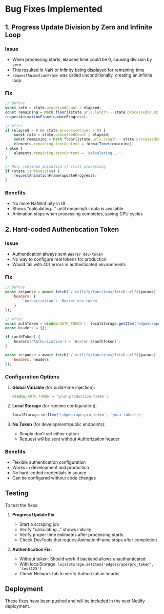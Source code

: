 # Bug Fixes Implemented

## 1. Progress Update Division by Zero and Infinite Loop

### Issue
- When processing starts, elapsed time could be 0, causing division by zero
- This resulted in NaN or Infinity being displayed for remaining time
- `requestAnimationFrame` was called unconditionally, creating an infinite loop

### Fix
```javascript
// Before
const rate = state.processedCount / elapsed;
const remaining = Math.floor((state.urls.length - state.processedCount) / rate);
requestAnimationFrame(updateProgress);

// After
if (elapsed > 0 && state.processedCount > 0) {
    const rate = state.processedCount / elapsed;
    const remaining = Math.floor((state.urls.length - state.processedCount) / rate);
    elements.remaining.textContent = formatTime(remaining);
} else {
    elements.remaining.textContent = 'calculating...';
}

// Only continue animation if still processing
if (state.isProcessing) {
    requestAnimationFrame(updateProgress);
}
```

### Benefits
- No more NaN/Infinity in UI
- Shows "calculating..." until meaningful data is available
- Animation stops when processing completes, saving CPU cycles

## 2. Hard-coded Authentication Token

### Issue
- Authentication always sent `Bearer dev-token`
- No way to configure real tokens for production
- Would fail with 401 errors in authenticated environments

### Fix
```javascript
// Before
const response = await fetch(`/.netlify/functions/fetch-url?${params}`, {
    headers: {
        'Authorization': 'Bearer dev-token'
    }
});

// After
const authToken = window.AUTH_TOKEN || localStorage.getItem('edgescraperpro_token');
const headers = {};

if (authToken) {
    headers['Authorization'] = `Bearer ${authToken}`;
}

const response = await fetch(`/.netlify/functions/fetch-url?${params}`, {
    headers: headers
});
```

### Configuration Options

1. **Global Variable** (for build-time injection):
   ```javascript
   window.AUTH_TOKEN = 'your-production-token';
   ```

2. **Local Storage** (for runtime configuration):
   ```javascript
   localStorage.setItem('edgescraperpro_token', 'your-token');
   ```

3. **No Token** (for development/public endpoints):
   - Simply don't set either option
   - Request will be sent without Authorization header

### Benefits
- Flexible authentication configuration
- Works in development and production
- No hard-coded credentials in source
- Can be configured without code changes

## Testing

To test the fixes:

1. **Progress Update Fix**:
   - Start a scraping job
   - Verify "calculating..." shows initially
   - Verify proper time estimates after processing starts
   - Check DevTools that requestAnimationFrame stops after completion

2. **Authentication Fix**:
   - Without token: Should work if backend allows unauthenticated
   - With localStorage: `localStorage.setItem('edgescraperpro_token', 'test123')`
   - Check Network tab to verify Authorization header

## Deployment
These fixes have been pushed and will be included in the next Netlify deployment.
